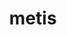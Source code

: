 ---
title: "metis"
layout: cache
categories: [package, develop-2024-01-14]
meta: {"versions": ["5.1.0"], "compilers": ["cce@=15.0.1", "gcc@=10.3.0", "gcc@=11.1.0", "gcc@=11.4.0", "gcc@=7.3.1", "gcc@=7.5.0", "gcc@=9.4.0", "oneapi@=2023.2.0"], "oss": ["amzn2", "rhel8", "sle_hpc15", "ubuntu18.04", "ubuntu20.04"], "platforms": ["linux"], "targets": ["aarch64", "neoverse_n1", "neoverse_v1", "ppc64le", "x86_64_v3", "x86_64_v4", "zen4"], "stacks": ["aws-isc", "aws-isc-aarch64", "data-vis-sdk", "e4s", "e4s-cray-rhel", "e4s-cray-sles", "e4s-neoverse_v1", "e4s-oneapi", "e4s-power", "e4s-rocm-external", "radiuss", "radiuss-aws", "radiuss-aws-aarch64", "root"], "num_specs": 13, "num_specs_by_stack": {"root": 13, "aws-isc-aarch64": 2, "radiuss-aws-aarch64": 2, "radiuss-aws": 1, "aws-isc": 1, "e4s-cray-rhel": 1, "e4s-cray-sles": 1, "radiuss": 1, "e4s-neoverse_v1": 1, "e4s-power": 1, "data-vis-sdk": 2, "e4s-rocm-external": 1, "e4s": 2, "e4s-oneapi": 1}}
spec_details: [{"hash": "pvsmshdphw46ujj2vssfbtt25mteyw5k", "compiler": "gcc@=7.3.1", "versions": ["5.1.0"], "os": "amzn2", "platform": "linux", "target": "aarch64", "variants": ["build_system=cmake", "build_type=Release", "~gdb", "generator=make", "~int64", "~ipo", "patches=4991da9,93a7903,b1225da", "~real64", "+shared"], "stacks": ["root", "aws-isc-aarch64", "radiuss-aws-aarch64"], "size": "-", "tarball": "https://binaries.spack.io/develop-2024-01-14/build_cache/linux-amzn2-aarch64/gcc-7.3.1/metis-5.1.0/linux-amzn2-aarch64-gcc-7.3.1-metis-5.1.0-pvsmshdphw46ujj2vssfbtt25mteyw5k.spack"}, {"hash": "lk7ow2kumrpzr6itrndceyxvimcu6c75", "compiler": "gcc@=7.3.1", "versions": ["5.1.0"], "os": "amzn2", "platform": "linux", "target": "neoverse_n1", "variants": ["build_system=cmake", "build_type=Release", "~gdb", "generator=make", "~int64", "~ipo", "patches=4991da9,93a7903,b1225da", "~real64", "+shared"], "stacks": ["root", "aws-isc-aarch64", "radiuss-aws-aarch64"], "size": "-", "tarball": "https://binaries.spack.io/develop-2024-01-14/build_cache/linux-amzn2-neoverse_n1/gcc-7.3.1/metis-5.1.0/linux-amzn2-neoverse_n1-gcc-7.3.1-metis-5.1.0-lk7ow2kumrpzr6itrndceyxvimcu6c75.spack"}, {"hash": "otm2nlzdwu6jsm3hs6rwh5d4eh5xzg5y", "compiler": "gcc@=7.3.1", "versions": ["5.1.0"], "os": "amzn2", "platform": "linux", "target": "x86_64_v3", "variants": ["build_system=cmake", "build_type=Release", "~gdb", "generator=make", "~int64", "~ipo", "patches=4991da9,93a7903,b1225da", "~real64", "+shared"], "stacks": ["root", "radiuss-aws", "aws-isc"], "size": "-", "tarball": "https://binaries.spack.io/develop-2024-01-14/build_cache/linux-amzn2-x86_64_v3/gcc-7.3.1/metis-5.1.0/linux-amzn2-x86_64_v3-gcc-7.3.1-metis-5.1.0-otm2nlzdwu6jsm3hs6rwh5d4eh5xzg5y.spack"}, {"hash": "bdupoi4bfa4irgfg26mudzlbvnmt6cwm", "compiler": "cce@=15.0.1", "versions": ["5.1.0"], "os": "rhel8", "platform": "linux", "target": "zen4", "variants": ["build_system=cmake", "build_type=Release", "~gdb", "generator=make", "~int64", "~ipo", "patches=4991da9,93a7903", "~real64", "+shared"], "stacks": ["root", "e4s-cray-rhel"], "size": "-", "tarball": "https://binaries.spack.io/develop-2024-01-14/build_cache/linux-rhel8-zen4/cce-15.0.1/metis-5.1.0/linux-rhel8-zen4-cce-15.0.1-metis-5.1.0-bdupoi4bfa4irgfg26mudzlbvnmt6cwm.spack"}, {"hash": "jns42nxozuiin7j3kgg4yupamszwgdwm", "compiler": "gcc@=10.3.0", "versions": ["5.1.0"], "os": "sle_hpc15", "platform": "linux", "target": "x86_64_v4", "variants": ["build_system=cmake", "build_type=Release", "~gdb", "generator=make", "~int64", "~ipo", "patches=4991da9,93a7903,b1225da", "~real64", "+shared"], "stacks": ["e4s-cray-sles", "root"], "size": "-", "tarball": "https://binaries.spack.io/develop-2024-01-14/build_cache/linux-sle_hpc15-x86_64_v4/gcc-10.3.0/metis-5.1.0/linux-sle_hpc15-x86_64_v4-gcc-10.3.0-metis-5.1.0-jns42nxozuiin7j3kgg4yupamszwgdwm.spack"}, {"hash": "q74dvhbqch7u47ssuauj2guxjbvxtkbk", "compiler": "gcc@=7.5.0", "versions": ["5.1.0"], "os": "ubuntu18.04", "platform": "linux", "target": "x86_64_v3", "variants": ["build_system=cmake", "build_type=Release", "~gdb", "generator=make", "~int64", "~ipo", "patches=4991da9,93a7903,b1225da", "~real64", "+shared"], "stacks": ["root", "radiuss"], "size": "-", "tarball": "https://binaries.spack.io/develop-2024-01-14/build_cache/linux-ubuntu18.04-x86_64_v3/gcc-7.5.0/metis-5.1.0/linux-ubuntu18.04-x86_64_v3-gcc-7.5.0-metis-5.1.0-q74dvhbqch7u47ssuauj2guxjbvxtkbk.spack"}, {"hash": "l3a72hs7rnfkagsxo5lzkadovdoycush", "compiler": "gcc@=11.4.0", "versions": ["5.1.0"], "os": "ubuntu20.04", "platform": "linux", "target": "neoverse_v1", "variants": ["build_system=cmake", "build_type=Release", "~gdb", "generator=make", "~int64", "~ipo", "patches=4991da9,93a7903,b1225da", "~real64", "+shared"], "stacks": ["e4s-neoverse_v1", "root"], "size": "-", "tarball": "https://binaries.spack.io/develop-2024-01-14/build_cache/linux-ubuntu20.04-neoverse_v1/gcc-11.4.0/metis-5.1.0/linux-ubuntu20.04-neoverse_v1-gcc-11.4.0-metis-5.1.0-l3a72hs7rnfkagsxo5lzkadovdoycush.spack"}, {"hash": "gi22jpxvebhhfslidurebgutcf6u2x4z", "compiler": "gcc@=9.4.0", "versions": ["5.1.0"], "os": "ubuntu20.04", "platform": "linux", "target": "ppc64le", "variants": ["build_system=cmake", "build_type=Release", "~gdb", "generator=make", "~int64", "~ipo", "patches=4991da9,93a7903,b1225da", "~real64", "+shared"], "stacks": ["e4s-power", "root"], "size": "-", "tarball": "https://binaries.spack.io/develop-2024-01-14/build_cache/linux-ubuntu20.04-ppc64le/gcc-9.4.0/metis-5.1.0/linux-ubuntu20.04-ppc64le-gcc-9.4.0-metis-5.1.0-gi22jpxvebhhfslidurebgutcf6u2x4z.spack"}, {"hash": "ptd45h5sukttgyqsu5vxa225x2dih5ar", "compiler": "gcc@=11.1.0", "versions": ["5.1.0"], "os": "ubuntu20.04", "platform": "linux", "target": "x86_64_v3", "variants": ["build_system=cmake", "build_type=Release", "~gdb", "generator=make", "~int64", "~ipo", "patches=4991da9,93a7903,b1225da", "~real64", "+shared"], "stacks": ["root", "data-vis-sdk"], "size": "-", "tarball": "https://binaries.spack.io/develop-2024-01-14/build_cache/linux-ubuntu20.04-x86_64_v3/gcc-11.1.0/metis-5.1.0/linux-ubuntu20.04-x86_64_v3-gcc-11.1.0-metis-5.1.0-ptd45h5sukttgyqsu5vxa225x2dih5ar.spack"}, {"hash": "cjj22tynseahz6hsyenocxjobsoyqcl7", "compiler": "gcc@=11.1.0", "versions": ["5.1.0"], "os": "ubuntu20.04", "platform": "linux", "target": "x86_64_v3", "variants": ["build_system=cmake", "build_type=Release", "~gdb", "generator=make", "~int64", "~ipo", "patches=4991da9,93a7903,b1225da", "~real64", "+shared"], "stacks": ["root", "data-vis-sdk"], "size": "-", "tarball": "https://binaries.spack.io/develop-2024-01-14/build_cache/linux-ubuntu20.04-x86_64_v3/gcc-11.1.0/metis-5.1.0/linux-ubuntu20.04-x86_64_v3-gcc-11.1.0-metis-5.1.0-cjj22tynseahz6hsyenocxjobsoyqcl7.spack"}, {"hash": "3l7ebubzg5sv7rx5jjlyxwmadujixoju", "compiler": "gcc@=11.4.0", "versions": ["5.1.0"], "os": "ubuntu20.04", "platform": "linux", "target": "x86_64_v3", "variants": ["build_system=cmake", "build_type=Release", "~gdb", "generator=make", "~int64", "~ipo", "patches=4991da9,93a7903,b1225da", "~real64", "+shared"], "stacks": ["e4s-rocm-external", "root", "e4s"], "size": "-", "tarball": "https://binaries.spack.io/develop-2024-01-14/build_cache/linux-ubuntu20.04-x86_64_v3/gcc-11.4.0/metis-5.1.0/linux-ubuntu20.04-x86_64_v3-gcc-11.4.0-metis-5.1.0-3l7ebubzg5sv7rx5jjlyxwmadujixoju.spack"}, {"hash": "z46vxd75o7wbcg4kenfimr33zbjjgrgg", "compiler": "gcc@=11.4.0", "versions": ["5.1.0"], "os": "ubuntu20.04", "platform": "linux", "target": "x86_64_v3", "variants": ["build_system=cmake", "build_type=Release", "~gdb", "generator=make", "~int64", "~ipo", "patches=4991da9,93a7903,b1225da", "~real64", "+shared"], "stacks": ["root", "e4s"], "size": "-", "tarball": "https://binaries.spack.io/develop-2024-01-14/build_cache/linux-ubuntu20.04-x86_64_v3/gcc-11.4.0/metis-5.1.0/linux-ubuntu20.04-x86_64_v3-gcc-11.4.0-metis-5.1.0-z46vxd75o7wbcg4kenfimr33zbjjgrgg.spack"}, {"hash": "yi4qavizhkod5kiwwr47kjffs2ookh4z", "compiler": "oneapi@=2023.2.0", "versions": ["5.1.0"], "os": "ubuntu20.04", "platform": "linux", "target": "x86_64_v3", "variants": ["build_system=cmake", "build_type=Release", "~gdb", "generator=make", "~int64", "~ipo", "patches=4991da9,93a7903", "~real64", "+shared"], "stacks": ["root", "e4s-oneapi"], "size": "-", "tarball": "https://binaries.spack.io/develop-2024-01-14/build_cache/linux-ubuntu20.04-x86_64_v3/oneapi-2023.2.0/metis-5.1.0/linux-ubuntu20.04-x86_64_v3-oneapi-2023.2.0-metis-5.1.0-yi4qavizhkod5kiwwr47kjffs2ookh4z.spack"}]
---